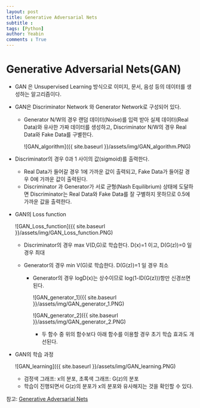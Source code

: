```yaml
---
layout: post
title: Generative Adversarial Nets
subtitle : 
tags: [Python]
author: Yeabin
comments : True
---
```




# Generative Adversarial Nets(GAN)

* GAN 은 Unsupervised Learning 방식으로 이미지, 문서, 음성 등의 데이터를 생성하는 알고리즘이다.

* GAN은 Discriminator Network 와 Generator Network로 구성되어 있다. 

  * Generator N/W의 경우 랜덤 데이터(Noise)를 입력 받아 실제 데이터(Real Data)와 유사한 가짜 데이터를 생성하고, Discriminator N/W의 경우 Real Data와 Fake Data를 구별한다.

    ![GAN_algorithm]({{ site.baseurl }}/assets/img/GAN_algorithm.PNG)

* Discriminator의 경우 0과 1 사이의 값(sigmoid)를 출력한다. 

  * Real Data가 들어갈 경우 1에 가까운 값이 출력되고, Fake Data가 들어갈 경우 0에 가까운 값이 출력된다.
  * Discriminator 과 Generator가 서로 균형(Nash Equilibrium) 상태에 도달하면 Discriminator는 Real Data와 Fake Data를 잘 구별하지 못하므로 0.5에 가까운 값을 출력한다.

* GAN의 Loss function

  ![GAN_Loss_function]({{ site.baseurl }}/assets/img/GAN_Loss_function.PNG)

  * Discriminator의 경우 max V(D,G)로 학습한다. D(x)=1 이고, D(G(z))=0 일 경우 최대

  * Generator의 경우 min V(G)로 학습한다. D(G(z))=1 일 경우 최소

    * Generator의 경우 logD(x)는 상수이므로 log(1-lD(G(z)))항만 신경쓰면 된다.

      ![GAN_generator_1]({{ site.baseurl }}/assets/img/GAN_generator_1.PNG)

      ![GAN_generator_2]({{ site.baseurl }}/assets/img/GAN_generator_2.PNG)

      * 두 함수 중 위의 함수보다 아래 함수를 이용할 경우 초기 학습 효과도 개선된다.

* GAN의 학습 과정

  ![GAN_learning]({{ site.baseurl }}/assets/img/GAN_learning.PNG)

  * 검정색 그래프: x의 분포, 초록색 그래프: G(z)의 분포
  * 학습이 진행되면서 G(z)의 분포가 x의 분포와 유사해지는 것을 확인할 수 있다.

참고: [Generative Adversarial Nets](https://papers.nips.cc/paper/5423-generative-adversarial-nets.pdf)

